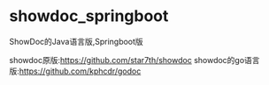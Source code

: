 # showdoc_springboot
ShowDoc的Java语言版,Springboot版


  showdoc原版:https://github.com/star7th/showdoc
  showdoc的go语言版:https://github.com/kphcdr/godoc
  
  

